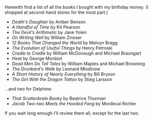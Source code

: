 <!--
.. title: Books I Bought With My Birthday Money
.. date: 2009-08-18 21:33:32
.. author: Amy Brown
-->

Herewith find a list of all the books I bought with my birthday
money. (I shopped at second-hand stores for the most part.)

- *Death's Daughter* by Amber Benson
- *A Handful of Time* by Kit Pearson
- *The Devil's Arithmetic* by Jane Yolen
- *On Writing Well* by William Zinsser
- *12 Books That Changed the World* by Melvyn Bragg
- *The Evolution of Useful Things* by Henry Petroski
- *Cradle to Cradle* by William McDonough and Michael Braungart 
- *Heat* by George Monbiot
- *Dead Men Do Tell Tales* by William Maples and Michael Browning
- *The Drunkard's Walk* by Leonard Mlodinow
- *A Short History of Nearly Everything* by Bill Bryson
- *The Girl With the Dragon Tattoo* by Stieg Larsson

...and two for Delphine:

- *That Scatterbrain Booky* by Beatrice Thurman
- *Jacob Two-two Meets the Hooded Fang* by Mordecai Richler

If you wait long enough I'll review them all, except
for the last two.



